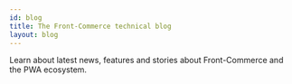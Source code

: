 ```yaml
---
id: blog
title: The Front-Commerce technical blog
layout: blog
---
```


Learn about latest news, features and stories about Front-Commerce and the PWA ecosystem.
